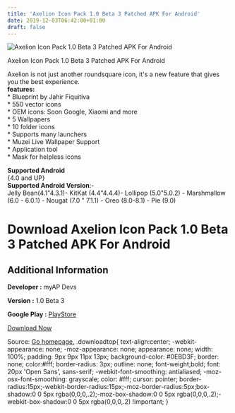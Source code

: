 ```yaml
---
title: 'Axelion Icon Pack 1.0 Beta 3 Patched APK For Android'
date: 2019-12-03T06:42:00+01:00
draft: false
---
```


![Axelion Icon Pack 1.0 Beta 3 Patched APK For Android](https://i0.wp.com/apkhome.net/wp-content/uploads/2019/12/Axelion-Icon-Pack-1.0-Beta-3-Patched.png "Axelion Icon Pack 1.0 Beta 3 Patched APK For Android")

  

Axelion Icon Pack 1.0 Beta 3 Patched APK For Android

Axelion is not just another roundsquare icon, it's a new feature that gives you the best experience.  
**features:**  
\* Blueprint by Jahir Fiquitiva  
\* 550 vector icons  
\* OEM icons: Soon Google, Xiaomi and more  
\* 5 Wallpapers  
\* 10 folder icons  
\* Supports many launchers  
\* Muzei Live Wallpaper Support  
\* Application tool  
\* Mask for helpless icons

**Supported Android**  
{4.0 and UP}  
**Supported Android Version**:-  
Jelly Bean(4.1"4.3.1)- KitKat (4.4"4.4.4)- Lollipop (5.0"5.0.2) - Marshmallow (6.0 - 6.0.1) - Nougat (7.0 " 7.1.1) - Oreo (8.0-8.1) - Pie (9.0)

Download Axelion Icon Pack 1.0 Beta 3 Patched APK For Android
=============================================================

Additional Information
----------------------

**Developer :** myAP Devs

**Version :** 1.0 Beta 3

**Google Play :** [PlayStore](https://play.google.com/store/apps/details?id=com.axinen.iconpack.axinen)

  

[Download Now](https://store4app.co/post/axelion-icon-pack-1-0-beta-3-patched-apk-for-android_1575305881)

  
Source: [Go homepage.](https://store4app.co/post/axelion-icon-pack-1-0-beta-3-patched-apk-for-android_1575305881) .downloadtop{ text-align:center; -webkit-appearance: none; -moz-appearance: none; appearance: none; width: 100%; padding: 9px 9px 11px 13px; background-color: #0EBD3F; border: none; color:#fff; border-radius: 3px; outline: none; font-weight;bold; font: 20px 'Open Sans', sans-serif; -webkit-font-smoothing: antialiased; -moz-osx-font-smoothing: grayscale; color: #fff; cursor: pointer; border-radius:15px;-webkit-border-radius:15px;-moz-border-radius:5px;box-shadow:0 0 5px rgba(0,0,0,.2);-moz-box-shadow:0 0 5px rgba(0,0,0,.2);-webkit-box-shadow:0 0 5px rgba(0,0,0,.2) !important; }